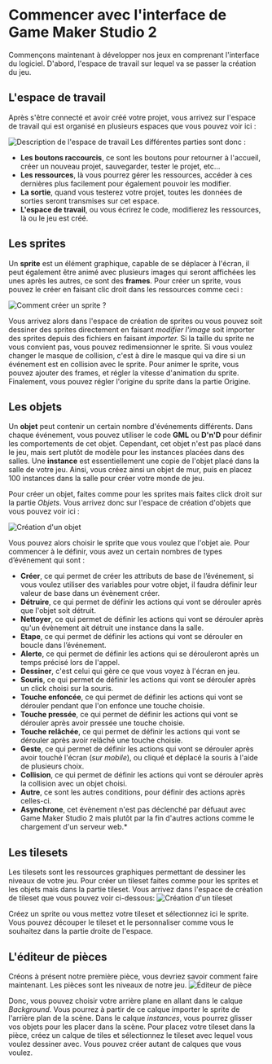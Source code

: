 # Commencer avec l'interface de Game Maker Studio 2
Commençons maintenant à développer nos jeux en comprenant l'interface du logiciel.
D'abord, l'espace de travail sur lequel va se passer la création du jeu.

## L'espace de travail
Après s'être connecté et avoir créé votre projet, vous arrivez sur l'espace de travail qui est organisé en plusieurs espaces que vous pouvez voir ici :

![Description de l'espace de travail](https://i.imgur.com/mD1QRod.png)
Les différentes parties sont donc :
 - **Les boutons raccourcis**, ce sont les boutons pour retourner à l'accueil, créer un nouveau projet, sauvegarder, tester le projet, etc...
 - **Les ressources**, là vous pourrez gérer les ressources, accéder à ces dernières plus facilement pour également pouvoir les modifier.
 - **La sortie**, quand vous testerez votre projet, toutes les données de sorties seront transmises sur cet espace.
 - **L'espace de travail**, ou vous écrirez le code, modifierez les ressources, là ou le jeu est créé.

## Les sprites 
Un **sprite** est un élément graphique, capable de se déplacer à l'écran, il peut également être animé avec plusieurs images qui seront affichées les unes après les autres, ce sont des **frames**.
Pour créer un sprite, vous pouvez le créer en faisant clic droit dans les ressources comme ceci :

![Comment créer un sprite ?](https://i.imgur.com/LkjBbxu.png)

Vous arrivez alors dans l'espace de création de sprites ou vous pouvez soit dessiner des sprites directement en faisant *modifier l'image* soit importer des sprites depuis des fichiers en faisant *importer.*
Si la taille du sprite ne vous convient pas, vous pouvez redimensionner le sprite. Si vous voulez changer le masque de collision, c'est à dire le masque qui va dire si un événement est en collision avec le sprite.
Pour animer le sprite, vous pouvez ajouter des frames, et régler la vitesse d'animation du sprite.
Finalement, vous pouvez régler l'origine du sprite dans la partie Origine.

## Les objets
 Un **objet** peut contenir un certain nombre d'événements différents. Dans chaque événement, vous pouvez utiliser le code **GML** ou **D'n'D** pour définir les comportements de cet objet. Cependant, cet objet n'est pas placé dans le jeu, mais sert plutôt de modèle pour les instances placées dans des salles. Une **instance** est essentiellement une copie de l'objet placé dans la salle de votre jeu. Ainsi, vous créez ainsi un objet de mur, puis en placez 100 instances dans la salle pour créer votre monde de jeu.

Pour créer un objet, faites comme pour les sprites mais faites click droit sur la partie *Objets*.
Vous arrivez donc sur l'espace de création d'objets que vous pouvez voir ici :

![Création d'un objet](https://i.imgur.com/lWyWggo.png)

Vous pouvez alors choisir le sprite que vous voulez que l'objet aie.
Pour commencer à le définir, vous avez un certain nombres de types d’événement qui sont :

 - **Créer**, ce qui permet de créer les attributs de base de l’événement, si vous voulez utiliser des variables pour votre objet, il faudra définir leur valeur de base dans un évènement créer.
 - **Détruire**, ce qui permet de définir les actions qui vont se dérouler après que l'objet soit détruit.
 - **Nettoyer**, ce qui permet de définir les actions qui vont se dérouler après qu'un évènement ait détruit une instance dans la salle.
 - **Etape**, ce qui permet de définir les actions qui vont se dérouler en boucle dans l’événement.
 - **Alerte**, ce qui permet de définir les actions qui se dérouleront après un temps précisé lors de l'appel.
 - **Dessiner**, c'est  celui qui gère ce que vous voyez à l'écran en jeu.
 - **Souris**, ce qui permet de définir les actions qui vont se dérouler après un click choisi sur la souris.
 - **Touche enfoncée**, ce qui permet de définir les actions qui vont se dérouler pendant que l'on enfonce une touche choisie.
 - **Touche pressée**, ce qui permet de définir les actions qui vont se dérouler après avoir pressée une touche choisie.
 - **Touche relâchée**, ce qui permet de définir les actions qui vont se dérouler après avoir relâché une touche choisie.
 - **Geste**, ce qui permet de définir les actions qui vont se dérouler après avoir touché l'écran (*sur mobile*), ou cliqué et déplacé la souris à l'aide de plusieurs choix.
 - **Collision**, ce qui permet de définir les actions qui vont se dérouler après la collision avec un objet choisi.
 - **Autre**, ce sont les autres conditions, pour définir des actions après celles-ci.
 - **Asynchrone**, cet évènement n'est pas déclenché par défuaut avec Game Maker Studio 2 mais plutôt par la fin d'autres actions comme le chargement d'un serveur web.*
 
## Les tilesets
Les tilesets sont les ressources graphiques permettant de dessiner les niveaux de votre jeu.
Pour créer un tileset faites comme pour les sprites et les objets mais dans la partie tileset.
Vous arrivez dans l'espace de création de tileset que vous pouvez voir ci-dessous:
![Création d'un tileset](https://i.imgur.com/71cVdfR.png)

Créez un sprite ou vous mettez votre tileset et sélectionnez ici le sprite.
Vous pouvez découper le tileset et le personnaliser comme vous le souhaitez dans la partie droite de l'espace.

## L'éditeur de pièces
Créons à présent notre première pièce, vous devriez savoir comment faire maintenant.
Les pièces sont les niveaux de notre jeu.
![Éditeur de pièce](https://i.imgur.com/N4AK6Xv.png)
 
 Donc, vous pouvez choisir votre arrière plane en allant dans le calque *Background*.
 Vous pourrez à partir de ce calque importer le sprite de l'arrière plan de la scène.
 Dans le calque *instances*, vous pourrez glisser vos objets pour les placer dans la scène. 
 Pour placez votre tileset dans la pièce, créez un calque de tiles et sélectionnez le tileset avec lequel vous voulez dessiner avec.
 Vous pouvez créer autant de calques que vous voulez.
